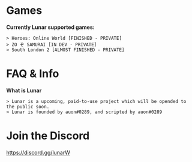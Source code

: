 # Games

**Currently Lunar supported games:**

    > Heroes: Online World [FINISHED - PRIVATE]
    > ZO ぞ SAMURAI [IN DEV - PRIVATE]
    > South London 2 [ALMOST FINISHED - PRIVATE]
    
# FAQ & Info

**What is Lunar**

    > Lunar is a upcoming, paid-to-use project which will be opended to the public soon.
    > Lunar is founded by auon#0289, and scripted by auon#0289
    
# Join the Discord

https://discord.gg/lunarW
